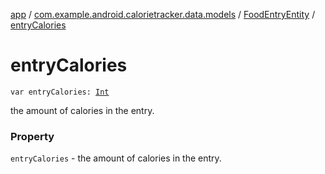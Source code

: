 [app](../../index.md) / [com.example.android.calorietracker.data.models](../index.md) / [FoodEntryEntity](index.md) / [entryCalories](./entry-calories.md)

# entryCalories

`var entryCalories: `[`Int`](https://kotlinlang.org/api/latest/jvm/stdlib/kotlin/-int/index.html)

the amount of calories in the entry.

### Property

`entryCalories` - the amount of calories in the entry.